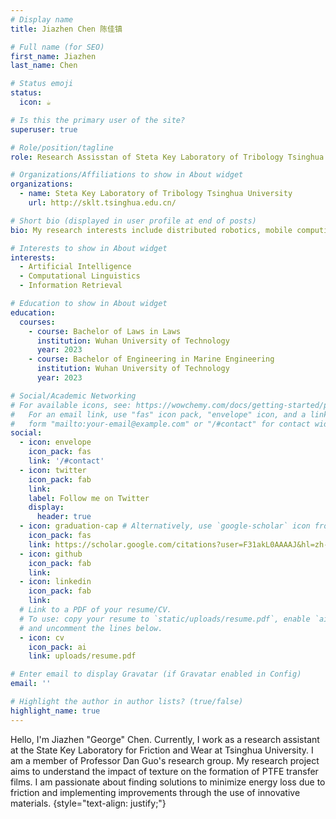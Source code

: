 ```yaml
---
# Display name
title: Jiazhen Chen 陈佳镇

# Full name (for SEO)
first_name: Jiazhen
last_name: Chen

# Status emoji
status:
  icon: ☕️

# Is this the primary user of the site?
superuser: true

# Role/position/tagline
role: Research Assisstan of Steta Key Laboratory of Tribology Tsinghua University

# Organizations/Affiliations to show in About widget
organizations:
  - name: Steta Key Laboratory of Tribology Tsinghua University
    url: http://sklt.tsinghua.edu.cn/

# Short bio (displayed in user profile at end of posts)
bio: My research interests include distributed robotics, mobile computing and programmable matter.

# Interests to show in About widget
interests:
  - Artificial Intelligence
  - Computational Linguistics
  - Information Retrieval

# Education to show in About widget
education:
  courses:
    - course: Bachelor of Laws in Laws
      institution: Wuhan University of Technology
      year: 2023
    - course: Bachelor of Engineering in Marine Engineering
      institution: Wuhan University of Technology
      year: 2023

# Social/Academic Networking
# For available icons, see: https://wowchemy.com/docs/getting-started/page-builder/#icons
#   For an email link, use "fas" icon pack, "envelope" icon, and a link in the
#   form "mailto:your-email@example.com" or "/#contact" for contact widget.
social:
  - icon: envelope
    icon_pack: fas
    link: '/#contact'
  - icon: twitter
    icon_pack: fab
    link: 
    label: Follow me on Twitter
    display:
      header: true
  - icon: graduation-cap # Alternatively, use `google-scholar` icon from `ai` icon pack
    icon_pack: fas
    link: https://scholar.google.com/citations?user=F31akL0AAAAJ&hl=zh-TW
  - icon: github
    icon_pack: fab
    link: 
  - icon: linkedin
    icon_pack: fab
    link: 
  # Link to a PDF of your resume/CV.
  # To use: copy your resume to `static/uploads/resume.pdf`, enable `ai` icons in `params.yaml`,
  # and uncomment the lines below.
  - icon: cv
    icon_pack: ai
    link: uploads/resume.pdf

# Enter email to display Gravatar (if Gravatar enabled in Config)
email: ''

# Highlight the author in author lists? (true/false)
highlight_name: true
---
```


Hello, I'm Jiazhen "George" Chen. Currently, I work as a research assistant at the State Key Laboratory for Friction and Wear at Tsinghua University. I am a member of Professor Dan Guo's research group. My research project aims to understand the impact of texture on the formation of PTFE transfer films. I am passionate about finding solutions to minimize energy loss due to friction and implementing improvements through the use of innovative materials. 
{style="text-align: justify;"}
